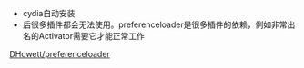 - cydia自动安装
- 后很多插件都会无法使用。preferenceloader是很多插件的依赖，例如非常出名的Activator需要它才能正常工作

[DHowett/preferenceloader](https://github.com/DHowett/preferenceloader)